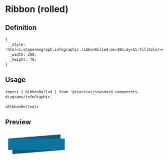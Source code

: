 # Ribbon (rolled)

## Definition

```
{
  _style: 'html=1;shape=mxgraph.infographic.ribbonRolled;dx=185;dy=15;fillColor=#10739E;strokeColor=none;align=center;verticalAlign=middle;fontColor=#ffffff;fontSize=14;fontStyle=1;',
  _width: 200,
  _height: 70,
}
```

## Usage

```
import { RibbonRolled } from '@reactiac/standard-components-diagrams/infoGraphic'

<RibbonRolled/>
```

## Preview

<img src="./ribbon-rolled.png" width="200"/>
